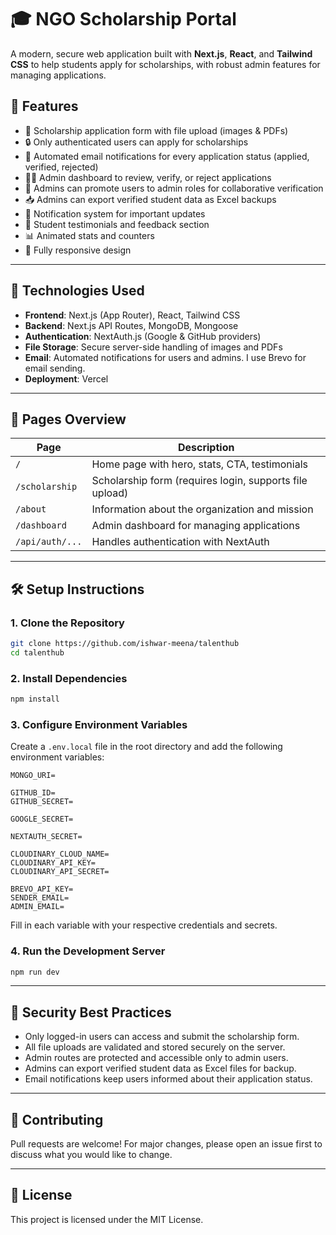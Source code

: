 # 🎓 NGO Scholarship Portal

A modern, secure web application built with **Next.js**, **React**, and **Tailwind CSS** to help students apply for scholarships, with robust admin features for managing applications.

## 🌟 Features

- 📝 Scholarship application form with file upload (images & PDFs)
- 🔒 Only authenticated users can apply for scholarships
- 📧 Automated email notifications for every application status (applied, verified, rejected)
- 🧑‍💼 Admin dashboard to review, verify, or reject applications
- 👥 Admins can promote users to admin roles for collaborative verification
- 📥 Admins can export verified student data as Excel backups
- 📢 Notification system for important updates
- 💬 Student testimonials and feedback section
- 📊 Animated stats and counters
- 📱 Fully responsive design

---

## 🚀 Technologies Used

- **Frontend**: Next.js (App Router), React, Tailwind CSS
- **Backend**: Next.js API Routes, MongoDB, Mongoose
- **Authentication**: NextAuth.js (Google & GitHub providers)
- **File Storage**: Secure server-side handling of images and PDFs
- **Email**: Automated notifications for users and admins. I use Brevo for email sending.
- **Deployment**: Vercel 

---

## 📸 Pages Overview

| Page           | Description                                           |
|----------------|------------------------------------------------------|
| `/`            | Home page with hero, stats, CTA, testimonials        |
| `/scholarship` | Scholarship form (requires login, supports file upload) |
| `/about`       | Information about the organization and mission       |
| `/dashboard`   | Admin dashboard for managing applications            |
| `/api/auth/...`| Handles authentication with NextAuth                 |

---

## 🛠️ Setup Instructions

### 1. Clone the Repository

```bash
git clone https://github.com/ishwar-meena/talenthub
cd talenthub
```

### 2. Install Dependencies

```bash
npm install
```

### 3. Configure Environment Variables

Create a `.env.local` file in the root directory and add the following environment variables:

```env
MONGO_URI=

GITHUB_ID=
GITHUB_SECRET=

GOOGLE_SECRET=

NEXTAUTH_SECRET=

CLOUDINARY_CLOUD_NAME=
CLOUDINARY_API_KEY=
CLOUDINARY_API_SECRET=

BREVO_API_KEY=
SENDER_EMAIL=
ADMIN_EMAIL=
```

Fill in each variable with your respective credentials and secrets.

### 4. Run the Development Server

```bash
npm run dev
```

---

## 🔐 Security Best Practices

- Only logged-in users can access and submit the scholarship form.
- All file uploads are validated and stored securely on the server.
- Admin routes are protected and accessible only to admin users.
- Admins can export verified student data as Excel files for backup.
- Email notifications keep users informed about their application status.

---

## 🤝 Contributing

Pull requests are welcome! For major changes, please open an issue first to discuss what you would like to change.

---

## 📄 License

This project is licensed under the MIT License.